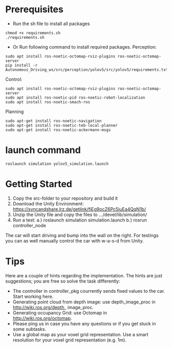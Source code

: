 # Prerequisites

- Run the sh file to install all packages

```shell
chmod +x requirements.sh
./requirements.sh
```

- Or Run following command to install required packages.
Perception:
```shell
sudo apt install ros-noetic-octomap-rviz-plugins ros-noetic-octomap-server
pip install -r Autonomous_Driving_ws/src/perception/yolov5/src/yolov5/requirements.txt
```

Control:
```shell
sudo apt install ros-noetic-octomap-rviz-plugins ros-noetic-octomap-server
sudo apt install ros-noetic-pid ros-noetic-robot-localization
sudo apt install ros-noetic-smach-ros
```

Planning
```shell
sudo apt-get install ros-noetic-navigation
sudo apt-get install ros-noetic-teb-local-planner
sudo apt-get install ros-noetic-ackermann-msgs
```

#  launch command
```shell
roslaunch simulation yolov5_simulation.launch 
```

# Getting Started


1. Copy the src-folder to your repository and build it
2. Download the Unity Environment: https://syncandshare.lrz.de/getlink/fiEg9ocZ6Pc5iuEa4QqN1b/
3. Unzip the Unity file and copy the files to .../devel/lib/simulation/
4. Run a test:
  a.) roslaunch simulation simulation.launch
  b.) rosrun controller_node
  
The car will start driving and bump into the wall on the right. 
For testings you can as well manually control the car with w-a-s-d from Unity.



# Tips

Here are a couple of hints regarding the implementation. The hints are just suggestions; you are free so solve the task differently:
- The controller in controller_pkg courrently sends fixed values to the car. Start working here.
- Generating point cloud from depth image: use depth_image_proc in http://wiki.ros.org/depth_
image_proc.
- Generating occupancy Grid: use Octomap in http://wiki.ros.org/octomap.
- Please ping us in case you have any questions or if you get stuck in some subtasks.
- Use a global map as your voxel grid representation. Use a smart resolution for your voxel grid representation (e.g. 1m).

